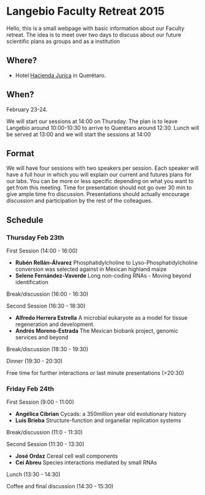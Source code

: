 # Langebio Faculty Retreat 2015

Hello, this is a small webpage with basic information about our Faculty retreat. The idea is to meet over two days to discuss about our future scientific plans as groups and as a institution


## Where?

- Hotel [Hacienda Jurica](https://www.lasbrisashotels.com.mx/es/queretaro/) in Querétaro.


## When?

February 23-24.

We will start our sessions at 14:00 on Thursday. The plan is to leave Langebio around 10:00-10:30 to arrive to Querétaro around 12:30. Lunch will be served at 13:00 and we will start the sessions at 14:00

## Format

We will have four sessions with two speakers per session. Each speaker will have a full hour in which you will explain our current and futures plans for our labs. You can be more or less specific depending on what you want to get from this meeting. Time for presentation should not go over 30 min to give ample time fro discussion. Presentations should actually encourage discussion and participation by the rest of the colleagues. 


## Schedule

### Thursday Feb 23th

First Session (14:00 - 16:00)

- **Rubén Rellán-Álvarez** Phosphatidylcholine to Lyso-Phosphatidylcholine conversion was selected against in Mexican highland maize
- **Selene Fernández-Vaverde** Long non-coding RNAs - Moving beyond identification

Break/discussion (16:00 - 16:30)

Second Session (16:30 - 18:30)

- **Alfredo Herrera Estrella** A microbial eukaryote as a model for tissue regeneration and development.
- **Andrés Moreno-Estrada** The Mexican biobank project, genomic services and beyond

Break/discussion (18:30 - 19:30)

Dinner (19:30 - 20:30)

Free time for further interactions or last minute presentations (>20:30)

### Friday Feb 24th

First Session (9:00 - 11:00)

- **Angélica Cibrian** Cycads: a 350million year old evolutionary history
- **Luis Brieba** Structure-function and  organellar replication systems

Break/discussion (11:0 - 11:30)

Second Session (11:30 - 13:30)

- **José Ordaz** Cereal cell wall components
- **Cei Abreu** Species interactions mediated by small RNAs

Lunch (13:30 - 14:30)

Coffee and final discussion (14:30 - 15:30)

